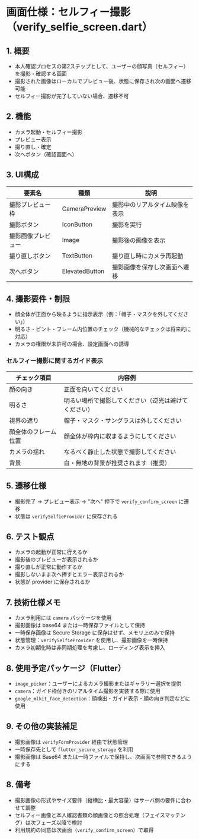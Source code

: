 # 画面仕様：セルフィー撮影（verify_selfie_screen.dart）

## 1. 概要

- 本人確認プロセスの第2ステップとして、ユーザーの顔写真（セルフィー）を撮影・確認する画面
- 撮影された画像はローカルでプレビュー後、状態に保存され次の画面へ遷移可能
- セルフィー撮影が完了していない場合、遷移不可

## 2. 機能

- カメラ起動・セルフィー撮影
- プレビュー表示
- 撮り直し・確定
- 次へボタン（確認画面へ）

## 3. UI構成

| 要素名           | 種類             | 説明                            |
|------------------|------------------|---------------------------------|
| 撮影プレビュー枠   | CameraPreview     | 撮影中のリアルタイム映像を表示   |
| 撮影ボタン         | IconButton        | 撮影を実行                     |
| 撮影画像プレビュー | Image             | 撮影後の画像を表示             |
| 撮り直しボタン     | TextButton        | 撮り直し時にカメラ再起動       |
| 次へボタン         | ElevatedButton    | 撮影画像を保存し次画面へ遷移   |

## 4. 撮影要件・制限

- 顔全体が正面から映るように指示表示（例：「帽子・マスクを外してください」）
- 明るさ・ピント・フレーム内位置のチェック（機械的なチェックは将来的に対応）
- カメラの権限が未許可の場合、設定画面への誘導

### セルフィー撮影に関するガイド表示

| チェック項目         | 内容例                                               |
|----------------------|------------------------------------------------------|
| 顔の向き             | 正面を向いてください                                 |
| 明るさ               | 明るい場所で撮影してください（逆光は避けてください） |
| 視界の遮り           | 帽子・マスク・サングラスは外してください             |
| 顔全体のフレーム位置 | 顔全体が枠内に収まるようにしてください               |
| カメラの揺れ         | なるべく静止した状態で撮影してください               |
| 背景                 | 白・無地の背景が推奨されます（推奨）                 |

## 5. 遷移仕様

- 撮影完了 → プレビュー表示 → "次へ" 押下で `verify_confirm_screen` に遷移
- 状態は `verifySelfieProvider` に保存される

## 6. テスト観点

- カメラの起動が正常に行えるか
- 撮影後のプレビューが表示されるか
- 撮り直しが正常に動作するか
- 撮影しないまま次へ押すとエラー表示されるか
- 状態が provider に保存されるか

## 7. 技術仕様メモ

- カメラ利用には `camera` パッケージを使用
- 撮影画像は base64 または一時保存ファイルとして保持
- 一時保存画像は Secure Storage に保存はせず、メモリ上のみで保持
- 状態管理：`verifySelfieProvider` を使用し、撮影画像を一時保持
- カメラ初期化時は非同期処理を考慮し、ローディング表示を挿入


## 8. 使用予定パッケージ（Flutter）

- `image_picker`：ユーザーによるカメラ撮影またはギャラリー選択を提供
- `camera`：ガイド枠付きのリアルタイム撮影を実装する際に使用
- `google_mlkit_face_detection`：顔検出・ガイド表示・顔の向き判定などに使用

## 9. その他の実装補足

- 撮影画像は `verifyFormProvider` 経由で状態管理
- 一時保存先として `flutter_secure_storage` を利用
- 撮影画像は Base64 または一時ファイルで保持し、次画面で参照できるようにする

## 8. 備考

- 撮影画像の形式やサイズ要件（縦横比・最大容量）はサーバ側の要件に合わせて調整
- セルフィー画像と本人確認書類の顔画像との照合処理（フェイスマッチング）は次フェーズ以降で検討
- 利用規約の同意は次画面（`verify_confirm_screen`）で取得
